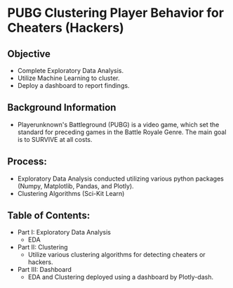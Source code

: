 # PUBG Clustering Player Behavior for Cheaters (Hackers)
## Objective
* Complete Exploratory Data Analysis.
* Utilize Machine Learning to cluster.
* Deploy a dashboard to report findings.

## Background Information
* Playerunknown's Battleground (PUBG) is a video game, which set the standard for preceding games in the Battle Royale Genre. The main goal is to SURVIVE at all costs.

## Process:
* Exploratory Data Analysis conducted utilizing various python packages (Numpy, Matplotlib, Pandas, and Plotly).
* Clustering Algorithms (Sci-Kit Learn)


## Table of Contents:
* Part I: Exploratory Data Analysis
    * EDA
* Part II: Clustering
    * Utilize various clustering algorithms for detecting cheaters or hackers.
* Part III: Dashboard
    * EDA and Clustering deployed using a dashboard by Plotly-dash.